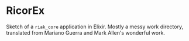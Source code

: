 # RicorEx

Sketch of a `riak_core` application in Elixir. Mostly a messy work directory,
translated from Mariano Guerra and Mark Allen's wonderful work.


